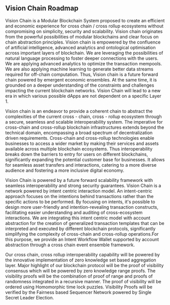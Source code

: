 ## Vision Chain Roadmap

Vision Chain is a Modular Blockchain System proposed to create an efficient and economic experience for cross chain / cross rollup ecosystems without compromising on simplicity, security and scalability.  Vision chain originates from the powerful possibilities of modular blockchains and clear focus on chain abstraction principles. Vision chain is empowered by the confluence of artificial intelligence, advanced analytics and ontological optimisation across important layers of blockchain. We are leveraging the possibilities of natural language processing to foster deeper connections with the users. We are applying advanced analytics to optimize the transaction mempools. We are also applying machine learning to generate better data streams required for off-chain computation. Thus, Vision chain is a future forward chain powered by emergent economic ensembles. At the same time, it is grounded on a deeper understanding of the constraints and challenges impacting the current blockchain networks. Vision Chain will lead to a new era in which various possible dApps are not dependent on a specific Layer 1. 

Vision chain is an endeavor to provide a coherent chain to abstract the complexities of the current cross - chain, cross - rollup ecosystem through a secure, seamless and scalable interoperability system. The imperative for cross-chain and cross-rollup blockchain infrastructures extends beyond the technical domain, encompassing a broad spectrum of decentralization driven requirements. Cross-chain and cross-rollup technologies enable businesses to access a wider market by making their services and assets available across multiple blockchain ecosystems. Thus interoperability breaks down the barriers to entry for users on different blockchains, significantly expanding the potential customer base for businesses. It allows for seamless asset transfers and interactions, catering to a more diverse audience and fostering a more inclusive digital economy. 

Vision Chain is powered by a future forward scalability framework with seamless interoperability and strong security guarantees. Vision Chain is a network powered by intent centric interaction model. An intent-centric approach focuses on the intentions behind transactions rather than the specific actions to be performed. By focusing on intents, it's possible to design more user-friendly and intention-revealing transaction constructs, facilitating easier understanding and auditing of cross-ecosystem interactions. We are integrating this intent centric model with account abstraction for the creation of generalized transaction templates that can be interpreted and executed by different blockchain protocols, significantly simplifying the complexity of cross-chain and cross-rollup operations.For this purpose, we provide an Intent Workflow Wallet supported by account abstraction through a cross chain event ensemble framework. 

Our cross chain, cross rollup interoperability capability will be powered by the innovative implementation of zero knowledge set based aggregation layer. Major highlight of our blockchain protocol will be the proof of visibility consensus which will be powered by zero knowledge range proofs. The visibility proofs will be the combination of proof of range and proofs of randomness integrated in a recursive manner. The proof of visibility will  be ordered using Homomorphic time lock puzzles. Visibility Proofs will be verified by the Fairness based Sequencer Network powered by Single Secret Leader Election. 

<!--

**Here are some ideas to get you started:**

🙋‍♀️ A short introduction - what is your organization all about?
🌈 Contribution guidelines - how can the community get involved?
👩‍💻 Useful resources - where can the community find your docs? Is there anything else the community should know?
🍿 Fun facts - what does your team eat for breakfast?
🧙 Remember, you can do mighty things with the power of [Markdown](https://docs.github.com/github/writing-on-github/getting-started-with-writing-and-formatting-on-github/basic-writing-and-formatting-syntax)
-->
